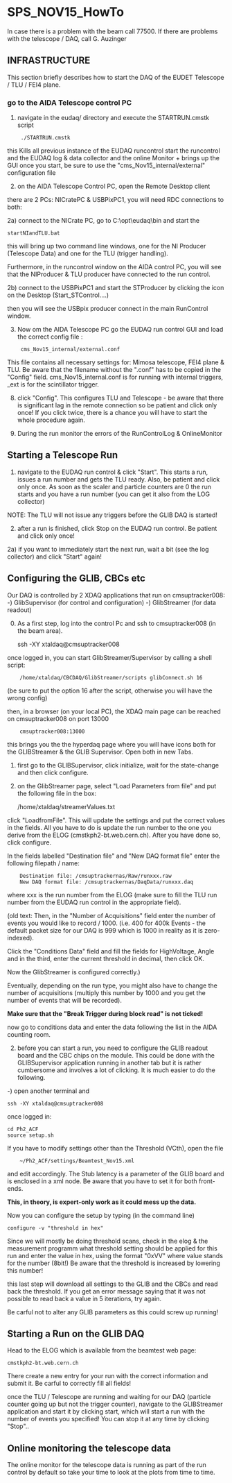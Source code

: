 # SPS_NOV15_HowTo
In case there is a problem with the beam call 77500. 
If there are problems with the telescope / DAQ, call G. Auzinger
## INFRASTRUCTURE

This section briefly describes how to start the DAQ of the EUDET Telescope / TLU / FEI4 plane.
### go to the AIDA Telescope control PC
1) navigate in the eudaq/ directory and execute the STARTRUN.cmstk script

        ./STARTRUN.cmstk

this Kills all previous instance of the  EUDAQ runcontrol start the runcontrol and the EUDAQ log & data collector and the online Monitor + brings up the GUI 
once you start, be sure to use the "cms_Nov15_internal/external" configuration file

2) on the AIDA Telescope Control PC, open the Remote Desktop client 

there are 2 PCs: NICratePC & USBPixPC1, you will need RDC connections to both:
    
2a) connect to the NICrate PC, go to C:\opt\eudaq\bin and start the

    startNIandTLU.bat

this will bring up two command line windows, one for the NI Producer (Telescope Data) and one for the TLU (trigger handling).

Furthermore, in the runcontrol window on the AIDA control PC, you will see that the NIProducer & TLU producer have connected to the run control.

2b) connect to the USBPixPC1 and start the STProducer by clicking the icon on the Desktop (Start_STControl....)

then you will see the USBpix producer connect in the main RunControl window.

3) Now om the AIDA Telescope PC go the EUDAQ run control GUI and load the correct config file :

        cms_Nov15_internal/external.conf

This file contains all necessary settings for: Mimosa telescope, FEI4 plane & TLU. Be aware that the filename without the ".conf" has to be copied in the "Config" field. cms_Nov15_internal.conf is for running with internal triggers, _ext is for the scintillator trigger.

8) click "Config". This configures TLU and Telescope - be aware that there is significant lag in the remote connection so be patient and click only once! If you click twice, there is a chance you will have to start the whole procedure again.

4) During the run monitor the errors of the RunControlLog & OnlineMonitor



## Starting a Telescope Run

1) navigate to the EUDAQ run control & click "Start". This starts a run, issues a run number and gets the TLU ready. Also, be patient and click only once. As soon as the scaler and particle counters are 0 the run starts and you have a run number (you can get it also from the LOG collector)

NOTE: The TLU will not issue any triggers before the GLIB DAQ is started!

2) after a run is finished, click Stop on the EUDAQ run control. Be patient and click only once!

2a) if you want to immediately start the next run, wait a bit (see the log collector) and click "Start" again!


## Configuring the GLIB, CBCs etc

Our DAQ is controlled by 2 XDAQ applications that run on cmsuptracker008:
    -) GlibSupervisor (for control and configuration)
    -) GlibStreamer (for data readout)

0) As a first step, log into the control Pc and ssh to cmsuptracker008 (in the beam area). 

    ssh -XY xtaldaq@cmsuptracker008

once logged in, you can start GlibStreamer/Supervisor by calling a shell script:

        /home/xtaldaq/CBCDAQ/GlibStreamer/scripts glibConnect.sh 16

(be sure to put the option 16 after the script, otherwise you will have the wrong config)

then, in a browser (on your local PC), the XDAQ main page can be reached on cmsuptracker008 on port 13000

        cmsuptracker008:13000

this brings you the the hyperdaq page where you will have icons both for the GLIBStreamer & the GLIB Supervisor. Open both in new Tabs.

1) first go to the GLIBSupervisor, click initialize, wait for the state-change and then click configure.
2) on the GlibStreamer page, select "Load Parameters from file" and put the following file in the box:
    
    /home/xtaldaq/streamerValues.txt

click "LoadfromFile". This will update the settings and put the correct values in the fields. All you have to do is update the run number to the one you derive from the ELOG (cmstkph2-bt.web.cern.ch). After you have done so, click configure. 

In the fields labelled "Destination file" and "New DAQ format file" enter the following filepath / name:

        Destination file: /cmsuptrackernas/Raw/runxxx.raw
        New DAQ format file: /cmsuptrackernas/DaqData/runxxx.daq

where xxx is the run number from the ELOG (make sure to fill the TLU run number from the EUDAQ run control in the appropriate field).

(old text: Then, in the "Number of Acquisitions" field enter the number of events you would like to record / 1000. (i.e. 400 for 400k Events - the default packet size for our DAQ is 999 which is 1000 in reality as it is zero-indexed).

Click the "Conditions Data" field and fill the fields for HighVoltage, Angle and in the third, enter the current threshold in decimal, then click OK. 

Now the GlibStreamer is configured correctly.)

Eventually, depending on the run type, you might also have to change the number of acquisitions (multiply this number by 1000 and you get the number of events that will be recorded).

**Make sure that the "Break Trigger during block read" is not ticked!**

now go to conditions data and enter the data following the list in the AIDA counting room. 

2) before you can start a run, you need to configure the GLIB readout board and the CBC chips on the module. This could be done with the GLIBSupervisor application running in another tab but it is rather cumbersome and involves a lot of clicking. It is much easier to do the following.

-) open another terminal and 

    ssh -XY xtaldaq@cmsuptracker008

once logged in:

    cd Ph2_ACF
    source setup.sh

If you have to modify settings other than the Threshold (VCth), open the file

        ~/Ph2_ACF/settings/Beamtest_Nov15.xml

and edit accordingly. The Stub latency is a parameter of the GLIB board and is enclosed in a <Register> xml node. Be aware that you have to set it for both front-ends. 

**This, in theory, is expert-only work as it could mess up the data.** 

Now you can configure the setup by typing (in the command line)

    configure -v "threshold in hex"

Since we will mostly be doing threshold scans, check in the elog & the measurement programm what threshold setting should be applied for this run and enter the value in hex, using the format "0xVV" where value stands for the number (8bit!) Be aware that the threshold is increased by lowering this number!

this last step will download all settings to the GLIB and the CBCs and read back the threshold. If you get an error message saying that it was not possible to read back a value in 5 iterations, try again.

Be carful not to alter any GLIB parameters as this could screw up running!

## Starting a Run on the GLIB DAQ

Head to the ELOG which is available from the beamtest web page:

    cmstkph2-bt.web.cern.ch

There create a new entry for your run with the correct information and submit it. Be carful to correctly fill all fields!

once the TLU / Telescope are running and waiting for our DAQ (particle counter going up but not the trigger counter), navigate to the GLIBStreamer application and start it by clicking start, which will start a run with the number of events you specified! You can stop it at any time by clicking "Stop"..

## Online monitoring the telescope data
The online monitor for the telescope data is running as part of the run control by default so take your time to look at the plots from time to time.


